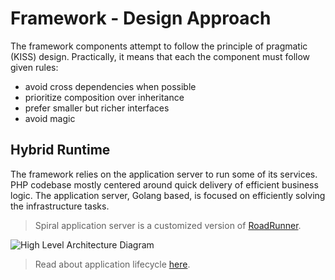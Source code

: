 # Framework - Design Approach

The framework components attempt to follow the principle of pragmatic (KISS) design. Practically, it means that each
the component must follow given rules:

- avoid cross dependencies when possible
- prioritize composition over inheritance
- prefer smaller but richer interfaces
- avoid magic

## Hybrid Runtime

The framework relies on the application server to run some of its services. PHP codebase mostly centered around quick
delivery of efficient business logic. The application server, Golang based, is focused on efficiently solving the
infrastructure tasks.

> Spiral application server is a customized version of [RoadRunner](https://roadrunner.dev).

![High Level Architecture Diagram](https://user-images.githubusercontent.com/773481/180764832-d91daec4-36fb-4651-ace3-64eac6f289c8.png)

> Read about application lifecycle [here](/start/workers.md).
